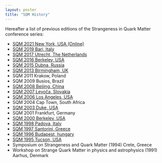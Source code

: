 ```yaml
---
layout: poster
title: "SQM History"
---
```


Hereafter a list of previous editions of the Strangeness in Quark Matter conference series:

* [SQM 2021 New York, USA (Online)](https://indico.cern.ch/event/985652/)
* [SQM 2019 Bari, Italy](https://indico.cern.ch/event/755366)
* [SQM 2017 Utrecht, The Netherlands](https://indico.cern.ch/event/576735/)
* [SQM 2016 Berkeley, USA](https://indico.cern.ch/event/403913)
* [SQM 2015 Dubna, Russia](https://indico.cern.ch/event/336281/)
* [SQM 2013 Birmingham, UK](http://www.ep.ph.bham.ac.uk/SQM2013/Home.html)
* SQM 2011 Krakow, Poland
* SQM 2009 Busios, Brazil
* [SQM 2008 Beijing, China](https://inspirehep.net/literature/880516)
* [SQM 2007 Levoča, Slovakia](http://www.saske.sk/SQM2007/index.php)
* [SQM 2006 Los Angeles, USA](http://home.physics.ucla.edu/calendar/conferences/sqm2006/index.htm)
* SQM 2004 Cap Town, South Africa
* [SQM 2003 Duke, USA](https://physics.duke.edu/SQM2003/)
* SQM 2001 Frankfurt, Germany
* [SQM 2000 Berkeley, USA](http://www-rnc.lbl.gov/S2000/)
* [SQM 1998 Padova, Italy](https://inspirehep.net/literature/500222)
* [SQM 1997 Santorini, Greece](https://inspirehep.net/literature/460055)
* [SQM 1996 Budapest, hungary](https://inspirehep.net/conferences/969760)
* [SQM 1995 Tucson, USA](https://inspirehep.net/conferences/969257)
* Symposium on Strangeness and Quark Matter (1994) Crete, Greece
* Workshop on Strange Quark Matter in physics and astrophysics (1991) Aarhus, Denmark
